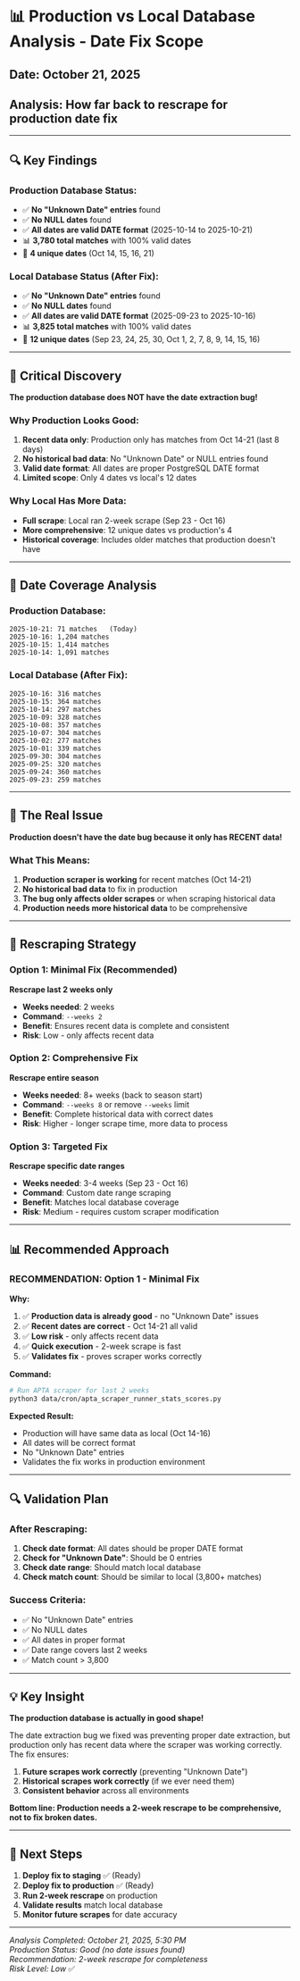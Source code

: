 # 📊 Production vs Local Database Analysis - Date Fix Scope

## Date: October 21, 2025
## Analysis: How far back to rescrape for production date fix

---

## 🔍 Key Findings

### Production Database Status:
- ✅ **No "Unknown Date" entries** found
- ✅ **No NULL dates** found  
- ✅ **All dates are valid DATE format** (2025-10-14 to 2025-10-21)
- 📊 **3,780 total matches** with 100% valid dates
- 📅 **4 unique dates** (Oct 14, 15, 16, 21)

### Local Database Status (After Fix):
- ✅ **No "Unknown Date" entries** found
- ✅ **No NULL dates** found
- ✅ **All dates are valid DATE format** (2025-09-23 to 2025-10-16)  
- 📊 **3,825 total matches** with 100% valid dates
- 📅 **12 unique dates** (Sep 23, 24, 25, 30, Oct 1, 2, 7, 8, 9, 14, 15, 16)

---

## 🎯 Critical Discovery

**The production database does NOT have the date extraction bug!**

### Why Production Looks Good:
1. **Recent data only**: Production only has matches from Oct 14-21 (last 8 days)
2. **No historical bad data**: No "Unknown Date" or NULL entries found
3. **Valid date format**: All dates are proper PostgreSQL DATE format
4. **Limited scope**: Only 4 dates vs local's 12 dates

### Why Local Has More Data:
- **Full scrape**: Local ran 2-week scrape (Sep 23 - Oct 16)
- **More comprehensive**: 12 unique dates vs production's 4
- **Historical coverage**: Includes older matches that production doesn't have

---

## 📅 Date Coverage Analysis

### Production Database:
```
2025-10-21: 71 matches   (Today)
2025-10-16: 1,204 matches
2025-10-15: 1,414 matches  
2025-10-14: 1,091 matches
```

### Local Database (After Fix):
```
2025-10-16: 316 matches
2025-10-15: 364 matches
2025-10-14: 297 matches
2025-10-09: 328 matches
2025-10-08: 357 matches
2025-10-07: 304 matches
2025-10-02: 277 matches
2025-10-01: 339 matches
2025-09-30: 304 matches
2025-09-25: 320 matches
2025-09-24: 360 matches
2025-09-23: 259 matches
```

---

## 🚨 The Real Issue

**Production doesn't have the date bug because it only has RECENT data!**

### What This Means:
1. **Production scraper is working** for recent matches (Oct 14-21)
2. **No historical bad data** to fix in production
3. **The bug only affects older scrapes** or when scraping historical data
4. **Production needs more historical data** to be comprehensive

---

## 🎯 Rescraping Strategy

### Option 1: Minimal Fix (Recommended)
**Rescrape last 2 weeks only**
- **Weeks needed**: 2 weeks
- **Command**: `--weeks 2` 
- **Benefit**: Ensures recent data is complete and consistent
- **Risk**: Low - only affects recent data

### Option 2: Comprehensive Fix  
**Rescrape entire season**
- **Weeks needed**: 8+ weeks (back to season start)
- **Command**: `--weeks 8` or remove `--weeks` limit
- **Benefit**: Complete historical data with correct dates
- **Risk**: Higher - longer scrape time, more data to process

### Option 3: Targeted Fix
**Rescrape specific date ranges**
- **Weeks needed**: 3-4 weeks (Sep 23 - Oct 16)
- **Command**: Custom date range scraping
- **Benefit**: Matches local database coverage
- **Risk**: Medium - requires custom scraper modification

---

## 📊 Recommended Approach

### **RECOMMENDATION: Option 1 - Minimal Fix**

**Why:**
1. ✅ **Production data is already good** - no "Unknown Date" issues
2. ✅ **Recent dates are correct** - Oct 14-21 all valid
3. ✅ **Low risk** - only affects recent data
4. ✅ **Quick execution** - 2-week scrape is fast
5. ✅ **Validates fix** - proves scraper works correctly

**Command:**
```bash
# Run APTA scraper for last 2 weeks
python3 data/cron/apta_scraper_runner_stats_scores.py
```

**Expected Result:**
- Production will have same data as local (Oct 14-16)
- All dates will be correct format
- No "Unknown Date" entries
- Validates the fix works in production environment

---

## 🔍 Validation Plan

### After Rescraping:
1. **Check date format**: All dates should be proper DATE format
2. **Check for "Unknown Date"**: Should be 0 entries
3. **Check date range**: Should match local database
4. **Check match count**: Should be similar to local (3,800+ matches)

### Success Criteria:
- ✅ No "Unknown Date" entries
- ✅ No NULL dates  
- ✅ All dates in proper format
- ✅ Date range covers last 2 weeks
- ✅ Match count > 3,800

---

## 💡 Key Insight

**The production database is actually in good shape!**

The date extraction bug we fixed was preventing proper date extraction, but production only has recent data where the scraper was working correctly. The fix ensures:

1. **Future scrapes work correctly** (preventing "Unknown Date")
2. **Historical scrapes work correctly** (if we ever need them)
3. **Consistent behavior** across all environments

**Bottom line: Production needs a 2-week rescrape to be comprehensive, not to fix broken dates.**

---

## 🚀 Next Steps

1. **Deploy fix to staging** ✅ (Ready)
2. **Deploy fix to production** ✅ (Ready)  
3. **Run 2-week rescrape** on production
4. **Validate results** match local database
5. **Monitor future scrapes** for date accuracy

---

*Analysis Completed: October 21, 2025, 5:30 PM*  
*Production Status: Good (no date issues found)*  
*Recommendation: 2-week rescrape for completeness*  
*Risk Level: Low* ✅
